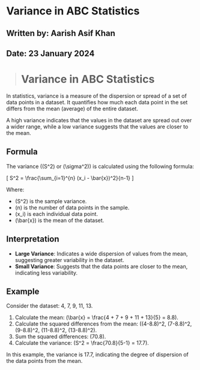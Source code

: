 # **Variance in ABC Statistics**

## **Written by:** Aarish Asif Khan

## **Date:** 23 January 2024

> # **Variance in ABC Statistics**

In statistics, variance is a measure of the dispersion or spread of a set of data points in a dataset. It quantifies how much each data point in the set differs from the mean (average) of the entire dataset. 

A high variance indicates that the values in the dataset are spread out over a wider range, while a low variance suggests that the values are closer to the mean.

## **Formula**

The variance (\(S^2\) or \(\sigma^2\)) is calculated using the following formula:

\[ S^2 = \frac{\sum_{i=1}^{n} (x_i - \bar{x})^2}{n-1} \]

Where:
- \(S^2\) is the sample variance.
- \(n\) is the number of data points in the sample.
- \(x_i\) is each individual data point.
- \(\bar{x}\) is the mean of the dataset.

## **Interpretation**

- **Large Variance**: Indicates a wide dispersion of values from the mean, suggesting greater variability in the dataset.
- **Small Variance**: Suggests that the data points are closer to the mean, indicating less variability.

## **Example**

Consider the dataset: 4, 7, 9, 11, 13.

1. Calculate the mean: \(\bar{x} = \frac{4 + 7 + 9 + 11 + 13}{5} = 8.8\).
2. Calculate the squared differences from the mean: \((4-8.8)^2, (7-8.8)^2, (9-8.8)^2, (11-8.8)^2, (13-8.8)^2\).
3. Sum the squared differences: \(70.8\).
4. Calculate the variance: \(S^2 = \frac{70.8}{5-1} = 17.7\).

In this example, the variance is 17.7, indicating the degree of dispersion of the data points from the mean.

